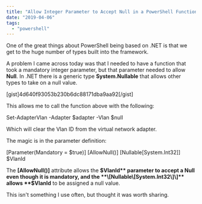 ```yaml
---
title: "Allow Integer Parameter to Accept Null in a PowerShell Function"
date: "2019-04-06"
tags: 
  - "powershell"
---
```


One of the great things about PowerShell being based on .NET is that we get to the huge number of types built into the framework.

A problem I came across today was that I needed to have a function that took a mandatory integer parameter, but that parameter needed to allow **Null**. In .NET there is a generic type **System.Nullable<T>** that allows other types to take on a null value.

\[gist\]4d640f93053b230b6dc88171dba9aa92\[/gist\]

This allows me to call the function above with the following:

Set-AdapterVlan -Adapter $adapter -Vlan $null

Which will clear the Vlan ID from the virtual network adapter.

The magic is in the parameter definition:

\[Parameter(Mandatory = $true)\]
\[AllowNull()\]
\[Nullable\[System.Int32\]\]
$VlanId

The **\[AllowNull()\]** attribute allows the **$VlanId** parameter to accept a Null even though it is mandatory, and the **\[Nullable\[System.Int32\]\]** allows **$VlanId** to be assigned a null value.

This isn't something I use often, but thought it was worth sharing.


